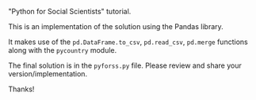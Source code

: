 "Python for Social Scientists" tutorial.

This is an implementation of the solution using the Pandas library.

It makes use of the `pd.DataFrame.to_csv`, `pd.read_csv`, `pd.merge` functions along with the `pycountry` module.

The final solution is in the `pyforss.py` file. Please review and share your version/implementation.

Thanks!
